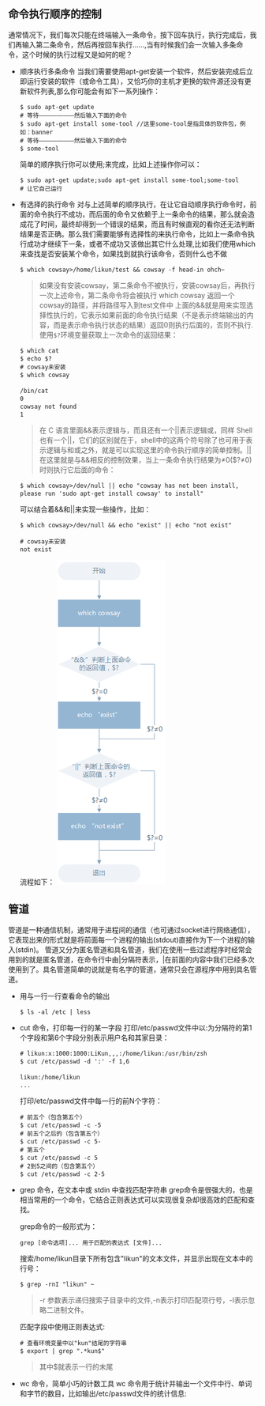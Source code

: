 ## 命令执行顺序的控制

通常情况下，我们每次只能在终端输入一条命令，按下回车执行，执行完成后，我们再输入第二条命令，然后再按回车执行……,当有时候我们会一次输入多条命令，这个时候的执行过程又是如何的呢？


- 顺序执行多条命令 
  当我们需要使用apt-get安装一个软件，然后安装完成后立即运行安装的软件（或命令工具），又恰巧你的主机才更换的软件源还没有更新软件列表,那么你可能会有如下一系列操作：
  
  ```shell
  $ sudo apt-get update
  # 等待——————————然后输入下面的命令
  $ sudo apt-get install some-tool //这里some-tool是指具体的软件包，例如：banner
  # 等待——————————然后输入下面的命令
  $ some-tool
  ```
  简单的顺序执行你可以使用;来完成，比如上述操作你可以：
  
  ```shell
  $ sudo apt-get update;sudo apt-get install some-tool;some-tool
  # 让它自己运行
  ```
  
- 有选择的执行命令 
  对与上述简单的顺序执行，在让它自动顺序执行命令时，前面的命令执行不成功，而后面的命令又依赖于上一条命令的结果，那么就会造成花了时间，最终却得到一个错误的结果，而且有时候直观的看你还无法判断结果是否正确。那么我们需要能够有选择性的来执行命令，比如上一条命令执行成功才继续下一条，或者不成功又该做出其它什么处理,比如我们使用which来查找是否安装某个命令，如果找到就执行该命令，否则什么也不做
  ```shell
  $ which cowsay>/home/likun/test && cowsay -f head-in ohch~
  ```
  > 如果没有安装cowsay，第二条命令不被执行，安装cowsay后，再执行一次上述命令，第二条命令将会被执行
  > which cowsay 返回一个cowsay的路径，并将路径写入到test文件中
  > 上面的&&就是用来实现选择性执行的，它表示如果前面的命令执行结果（不是表示终端输出的内容，而是表示命令执行状态的结果）返回0则执行后面的，否则不执行.
  使用`$?`环境变量获取上一次命令的返回结果：
  
  ```shell
  $ which cat
  $ echo $?
  # cowsay未安装
  $ which cowsay
  
  /bin/cat
  0
  cowsay not found
  1
  ```
  > 在 C 语言里面&&表示逻辑与，而且还有一个||表示逻辑或，同样 Shell 也有一个||，它们的区别就在于，shell中的这两个符号除了也可用于表示逻辑与和或之外，就是可以实现这里的命令执行顺序的简单控制。||在这里就是与&&相反的控制效果，当上一条命令执行结果为≠0($?≠0)时则执行它后面的命令：
  
  ```shell
  $ which cowsay>/dev/null || echo "cowsay has not been install, please run 'sudo apt-get install cowsay' to install"
  
  ```
  
  可以结合着&&和||来实现一些操作，比如：
  ```shell
  $ which cowsay>/dev/null && echo "exist" || echo "not exist"
  
  # cowsay未安装
  not exist
  ```
  
  流程如下：
  ![](./res/flow.png)
  
## 管道
管道是一种通信机制，通常用于进程间的通信（也可通过socket进行网络通信），它表现出来的形式就是将前面每一个进程的输出(stdout)直接作为下一个进程的输入(stdin)。
管道又分为匿名管道和具名管道，我们在使用一些过滤程序时经常会用到的就是匿名管道，在命令行中由|分隔符表示，|在前面的内容中我们已经多次使用到了。具名管道简单的说就是有名字的管道，通常只会在源程序中用到具名管道。

- 用与一行一行查看命令的输出
  ```shell
  $ ls -al /etc | less
  ```
- cut 命令，打印每一行的某一字段 
  打印/etc/passwd文件中以:为分隔符的第1个字段和第6个字段分别表示用户名和其家目录：
  
  ```shell
  # likun:x:1000:1000:LiKun,,,:/home/likun:/usr/bin/zsh
  $ cut /etc/passwd -d ':' -f 1,6
  
  likun:/home/likun
  ...
  ```
  打印/etc/passwd文件中每一行的前N个字符：
  
  ```shell
  # 前五个（包含第五个）
  $ cut /etc/passwd -c -5
  # 前五个之后的（包含第五个）
  $ cut /etc/passwd -c 5-
  # 第五个
  $ cut /etc/passwd -c 5
  # 2到5之间的（包含第五个）
  $ cut /etc/passwd -c 2-5
  ```
- grep 命令，在文本中或 stdin 中查找匹配字符串 
  grep命令是很强大的，也是相当常用的一个命令，它结合正则表达式可以实现很复杂却很高效的匹配和查找。
  
  grep命令的一般形式为：
  ```shell
  grep [命令选项]... 用于匹配的表达式 [文件]...
  ```
  
  搜索/home/likun目录下所有包含"likun"的文本文件，并显示出现在文本中的行号：
  ```shell
  $ grep -rnI "likun" ~
  ```
  > -r 参数表示递归搜索子目录中的文件,-n表示打印匹配项行号，-I表示忽略二进制文件。
  
  匹配字段中使用正则表达式:
  ```shell
  # 查看环境变量中以"kun"结尾的字符串
  $ export | grep ".*kun$"
  ```
  > 其中$就表示一行的末尾
  
- wc 命令，简单小巧的计数工具 
  wc 命令用于统计并输出一个文件中行、单词和字节的数目，比如输出/etc/passwd文件的统计信息:
  
  

  
  
  
  
  
